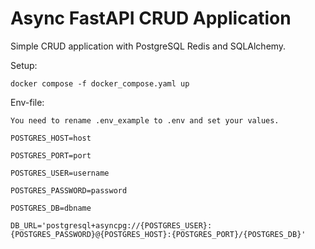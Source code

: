 # Async FastAPI CRUD Application
Simple CRUD application with PostgreSQL Redis and SQLAlchemy.

Setup:

`docker compose -f docker_compose.yaml up`

Env-file:

`You need to rename .env_example to .env and set your values.`

`POSTGRES_HOST=host`

`POSTGRES_PORT=port`

`POSTGRES_USER=username`

`POSTGRES_PASSWORD=password`

`POSTGRES_DB=dbname`

`DB_URL='postgresql+asyncpg://{POSTGRES_USER}:{POSTGRES_PASSWORD}@{POSTGRES_HOST}:{POSTGRES_PORT}/{POSTGRES_DB}'`

